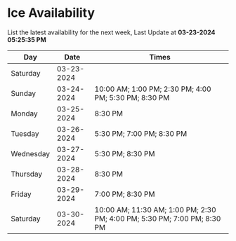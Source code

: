 # Ice Availability

List the latest availability for the next week, Last Update at **03-23-2024 05:25:35 PM**

| Day         | Date        | Times       |
| ----------- | ----------- | ----------- |
|Saturday|03-23-2024||
|Sunday|03-24-2024|10:00 AM; 1:00 PM; 2:30 PM; 4:00 PM; 5:30 PM; 8:30 PM|
|Monday|03-25-2024|8:30 PM|
|Tuesday|03-26-2024|5:30 PM; 7:00 PM; 8:30 PM|
|Wednesday|03-27-2024|5:30 PM; 8:30 PM|
|Thursday|03-28-2024|8:30 PM|
|Friday|03-29-2024|7:00 PM; 8:30 PM|
|Saturday|03-30-2024|10:00 AM; 11:30 AM; 1:00 PM; 2:30 PM; 4:00 PM; 5:30 PM; 7:00 PM; 8:30 PM|
